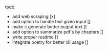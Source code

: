 todo:
- add web scraping [x]
- add option to handle text given input  []
- make it generate better output text []
- add option to summarize pdf's by chapters []
- write proper readme []
- integrate poetry for better cli usage []
